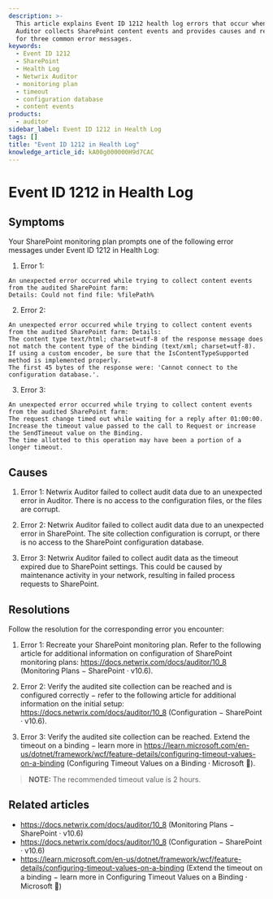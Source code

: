 ```yaml
---
description: >-
  This article explains Event ID 1212 health log errors that occur when Netwrix
  Auditor collects SharePoint content events and provides causes and resolutions
  for three common error messages.
keywords:
  - Event ID 1212
  - SharePoint
  - Health Log
  - Netwrix Auditor
  - monitoring plan
  - timeout
  - configuration database
  - content events
products:
  - auditor
sidebar_label: Event ID 1212 in Health Log
tags: []
title: "Event ID 1212 in Health Log"
knowledge_article_id: kA00g000000H9d7CAC
---
```


# Event ID 1212 in Health Log

## Symptoms

Your SharePoint monitoring plan prompts one of the following error messages under Event ID 1212 in Health Log:

1. Error 1:

```
An unexpected error occurred while trying to collect content events from the audited SharePoint farm:
Details: Could not find file: %filePath%
```

2. Error 2:

```
An unexpected error occurred while trying to collect content events from the audited SharePoint farm: Details: 
The content type text/html; charset=utf-8 of the response message does not match the content type of the binding (text/xml; charset=utf-8).
If using a custom encoder, be sure that the IsContentTypeSupported method is implemented properly.
The first 45 bytes of the response were: 'Cannot connect to the configuration database.'.
```

3. Error 3:

```
An unexpected error occurred while trying to collect content events from the audited SharePoint farm:
The request change timed out while waiting for a reply after 01:00:00.
Increase the timeout value passed to the call to Request or increase the SendTimeout value on the Binding.
The time allotted to this operation may have been a portion of a longer timeout.
```

## Causes

1. Error 1: Netwrix Auditor failed to collect audit data due to an unexpected error in Auditor. There is no access to the configuration files, or the files are corrupt.

2. Error 2: Netwrix Auditor failed to collect audit data due to an unexpected error in SharePoint. The site collection configuration is corrupt, or there is no access to the SharePoint configuration database.

3. Error 3: Netwrix Auditor failed to collect audit data as the timeout expired due to SharePoint settings. This could be caused by maintenance activity in your network, resulting in failed process requests to SharePoint.

## Resolutions

Follow the resolution for the corresponding error you encounter:

1. Error 1: Recreate your SharePoint monitoring plan. Refer to the following article for additional information on configuration of SharePoint monitoring plans: https://docs.netwrix.com/docs/auditor/10_8 (Monitoring Plans − SharePoint · v10.6).

2. Error 2: Verify the audited site collection can be reached and is configured correctly − refer to the following article for additional information on the initial setup: https://docs.netwrix.com/docs/auditor/10_8 (Configuration − SharePoint · v10.6).

3. Error 3: Verify the audited site collection can be reached. Extend the timeout on a binding − learn more in https://learn.microsoft.com/en-us/dotnet/framework/wcf/feature-details/configuring-timeout-values-on-a-binding (Configuring Timeout Values on a Binding ⸱ Microsoft 🐍).

> **NOTE:** The recommended timeout value is 2 hours.

## Related articles

- https://docs.netwrix.com/docs/auditor/10_8 (Monitoring Plans − SharePoint · v10.6)
- https://docs.netwrix.com/docs/auditor/10_8 (Configuration − SharePoint · v10.6)
- https://learn.microsoft.com/en-us/dotnet/framework/wcf/feature-details/configuring-timeout-values-on-a-binding (Extend the timeout on a binding − learn more in Configuring Timeout Values on a Binding ⸱ Microsoft 🐍)
